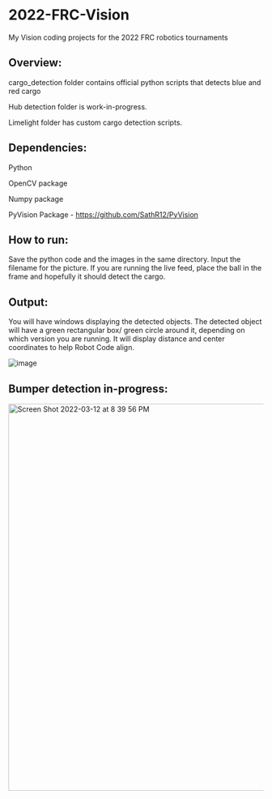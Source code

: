 # 2022-FRC-Vision
My Vision coding projects for the 2022 FRC robotics tournaments 

## Overview:

cargo_detection folder contains official python scripts that detects blue and red cargo

Hub detection folder is work-in-progress.

Limelight folder has custom cargo detection scripts.

## Dependencies:

Python

OpenCV package

Numpy package

PyVision Package - https://github.com/SathR12/PyVision

## How to run:

Save the python code and the images in the same directory.
Input the filename for the picture.
If you are running the live feed, place the ball in the frame and hopefully it should detect the cargo.

## Output:
You will have windows displaying the detected objects.
The detected object will have a green rectangular box/ green circle around it, depending on which version you are running. 
It will display distance and center coordinates to help Robot Code align. 


![image](https://user-images.githubusercontent.com/74515743/157141048-23eee427-241b-450f-a55e-3b7c30a72cd2.png)

## Bumper detection in-progress:

<img width="764" alt="Screen Shot 2022-03-12 at 8 39 56 PM" src="https://user-images.githubusercontent.com/74515743/158041176-59e0f6e4-ae35-4fa9-99b3-a8246f5127af.png">
